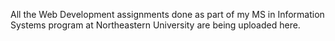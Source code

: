 All the Web Development assignments done as part of my MS in Information Systems program at Northeastern University are being uploaded here.
